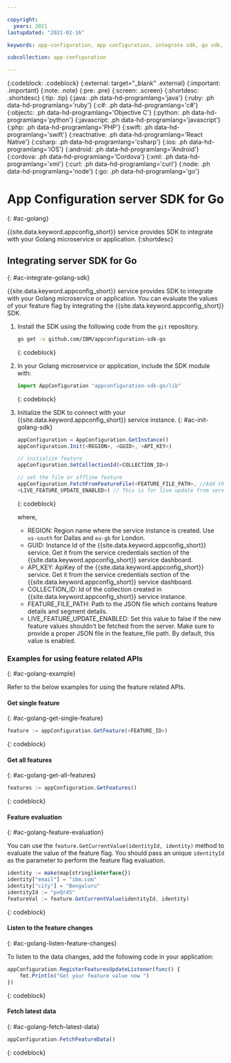 ```yaml
---

copyright:
  years: 2021
lastupdated: "2021-02-16"

keywords: app-configuration, app configuration, integrate sdk, go sdk, go language, go

subcollection: app-configuration

---
```


{:codeblock: .codeblock}
{:external: target="_blank" .external}
{:important: .important}
{:note: .note}
{:pre: .pre}
{:screen: .screen}
{:shortdesc: .shortdesc}
{:tip: .tip}
{:java: .ph data-hd-programlang='java'}
{:ruby: .ph data-hd-programlang='ruby'}
{:c#: .ph data-hd-programlang='c#'}
{:objectc: .ph data-hd-programlang='Objective C'}
{:python: .ph data-hd-programlang='python'}
{:javascript: .ph data-hd-programlang='javascript'}
{:php: .ph data-hd-programlang='PHP'}
{:swift: .ph data-hd-programlang='swift'}
{:reactnative: .ph data-hd-programlang='React Native'}
{:csharp: .ph data-hd-programlang='csharp'}
{:ios: .ph data-hd-programlang='iOS'}
{:android: .ph data-hd-programlang='Android'}
{:cordova: .ph data-hd-programlang='Cordova'}
{:xml: .ph data-hd-programlang='xml'}
{:curl: .ph data-hd-programlang='curl'}
{:node: .ph data-hd-programlang='node'}
{:go: .ph data-hd-programlang='go'}

# App Configuration server SDK for Go
{: #ac-golang}

{{site.data.keyword.appconfig_short}} service provides SDK to integrate with your Golang microservice or application. 
{:shortdesc}

## Integrating server SDK for Go
{: #ac-integrate-golang-sdk}

{{site.data.keyword.appconfig_short}} service provides SDK to integrate with your Golang microservice or application. You can evaluate the values of your feature flag by integrating the {{site.data.keyword.appconfig_short}} SDK. 

1. Install the SDK using the following code from the `git` repository.

   ```sh
   go get -u github.com/IBM/appconfiguration-sdk-go
   ```
   {: codeblock}

1. In your Golang microservice or application, include the SDK module with: 

   ```javascript
   import AppConfiguration "appconfiguration-sdk-go/lib"
   ```
   {: codeblock}

1. Initialize the SDK to connect with your {{site.data.keyword.appconfig_short}} service instance.
   {: #ac-init-golang-sdk}

   ```javascript
   appConfiguration = AppConfiguration.GetInstance()
   appConfiguration.Init(<REGION>, <GUID>, <API_KEY>)

   // initialize feature
   appConfiguration.SetCollectionId(<COLLECTION_ID>)

   // set the file or offline feature
   appConfiguration.FetchFromFeatureFile(<FEATURE_FILE_PATH>, //Add this field if liveFeatureUpdateEnabled false or get features when the device is offline during the first app load.                            
   <LIVE_FEATURE_UPDATE_ENABLED>) // This is for live update from server.
   ```
   {: codeblock}

   where,
   - REGION: Region name where the service instance is created. Use `us-south` for Dallas and `eu-gb` for London.
   - GUID: Instance Id of the {{site.data.keyword.appconfig_short}} service. Get it from the service credentials section of the {{site.data.keyword.appconfig_short}} service dashboard.
   - API_KEY: ApiKey of the {{site.data.keyword.appconfig_short}} service. Get it from the service credentials section of the {{site.data.keyword.appconfig_short}} service dashboard.
   - COLLECTION_ID: Id of the collection created in {{site.data.keyword.appconfig_short}} service instance.
   - FEATURE_FILE_PATH: Path to the JSON file which contains feature details and segment details.
   - LIVE_FEATURE_UPDATE_ENABLED: Set this value to false if the new feature values shouldn't be fetched from the server. Make sure to provide a proper JSON file in the feature_file path. By default, this value is enabled.

### Examples for using feature related APIs
{: #ac-golang-example}

Refer to the below examples for using the feature related APIs.

#### Get single feature
{: #ac-golang-get-single-feature}

```javascript
feature := appConfiguration.GetFeature(<FEATURE_ID>)
```
{: codeblock}

#### Get all features
{: #ac-golang-get-all-features}

```javascript
features := appConfiguration.GetFeatures()
```
{: codeblock}

#### Feature evaluation
{: #ac-golang-feature-evaluation}

You can use the `feature.GetCurrentValue(identityId, identity)` method to evaluate the value of the feature flag. You should pass an unique `identityId` as the parameter to perform the feature flag evaluation.

```javascript
identity := make(map[string]interface{})
identity["email"] = "ibm.com"
identity["city"] = "Bengaluru"
identityId := "pvQr45"
featureVal := feature.GetCurrentValue(identityId, identity)
```
{: codeblock}

#### Listen to the feature changes
{: #ac-golang-listen-feature-changes}

To listen to the data changes, add the following code in your application:

```javascript
appConfiguration.RegisterFeaturesUpdateListener(func() {
	fmt.Println("Get your feature value now ")
})
```
{: codeblock}

#### Fetch latest data
{: #ac-golang-fetch-latest-data}

```javascript
appConfiguration.FetchFeatureData()
```
{: codeblock}
